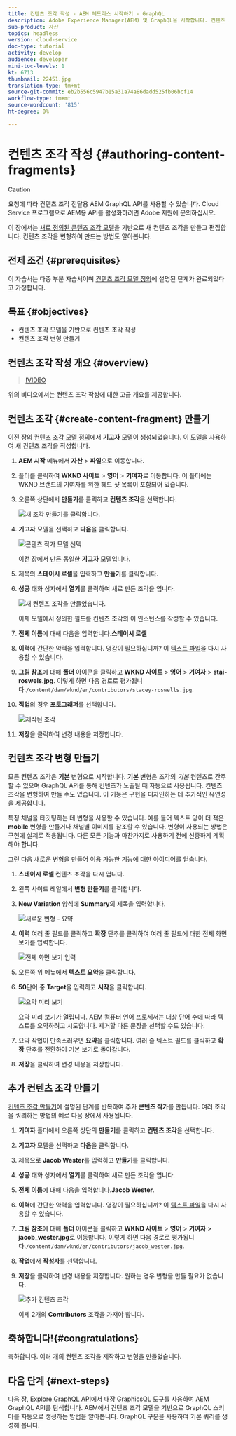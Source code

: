```yaml
---
title: 컨텐츠 조각 작성 - AEM 헤드리스 시작하기 - GraphQL
description: Adobe Experience Manager(AEM) 및 GraphQL을 시작합니다. 컨텐츠 조각 모델을 기반으로 새 컨텐츠 조각을 만들고 편집합니다. 컨텐츠 조각 변형을 만드는 방법을 알아봅니다.
sub-product: 자산
topics: headless
version: cloud-service
doc-type: tutorial
activity: develop
audience: developer
mini-toc-levels: 1
kt: 6713
thumbnail: 22451.jpg
translation-type: tm+mt
source-git-commit: eb2b556c5947b15a31a74a86dadd525fb06bcf14
workflow-type: tm+mt
source-wordcount: '815'
ht-degree: 0%

---
```



# 컨텐츠 조각 작성 {#authoring-content-fragments}

>[!CAUTION]
>
> 요청에 따라 컨텐츠 조각 전달용 AEM GraphQL API를 사용할 수 있습니다.
> Cloud Service 프로그램으로 AEM용 API를 활성화하려면 Adobe 지원에 문의하십시오.

이 장에서는 [새로 정의된 콘텐츠 조각 모델](./content-fragment-models.md)을 기반으로 새 컨텐츠 조각을 만들고 편집합니다. 컨텐츠 조각을 변형하여 만드는 방법도 알아봅니다.

## 전제 조건 {#prerequisites}

이 자습서는 다중 부분 자습서이며 [컨텐츠 조각 모델 정의](./content-fragment-models.md)에 설명된 단계가 완료되었다고 가정합니다.

## 목표 {#objectives}

* 컨텐츠 조각 모델을 기반으로 컨텐츠 조각 작성
* 컨텐츠 조각 변형 만들기

## 컨텐츠 조각 작성 개요 {#overview}

>[!VIDEO](https://video.tv.adobe.com/v/22451/?quality=12&learn=on)

위의 비디오에서는 컨텐츠 조각 작성에 대한 고급 개요를 제공합니다.

## 컨텐츠 조각 {#create-content-fragment} 만들기

이전 장의 [컨텐츠 조각 모델 정의](./content-fragment-models.md)에서 **기고자** 모델이 생성되었습니다. 이 모델을 사용하여 새 컨텐츠 조각을 작성합니다.

1. **AEM 시작** 메뉴에서 **자산** > **파일**&#x200B;으로 이동합니다.
1. 폴더를 클릭하여 **WKND 사이트** > **영어** > **기여자**&#x200B;로 이동합니다. 이 폴더에는 WKND 브랜드의 기여자를 위한 헤드 샷 목록이 포함되어 있습니다.

1. 오른쪽 상단에서 **만들기**&#x200B;를 클릭하고 **컨텐츠 조각**&#x200B;을 선택합니다.

   ![새 조각 만들기를 클릭합니다.](assets/author-content-fragments/create-content-fragment-menu.png)

1. **기고자** 모델을 선택하고 **다음**&#x200B;을 클릭합니다.

   ![콘텐츠 작가 모델 선택](assets/author-content-fragments/select-contributor-model.png)

   이전 장에서 만든 동일한 **기고자** 모델입니다.

1. 제목의 **스테이시 로셀**&#x200B;을 입력하고 **만들기**&#x200B;를 클릭합니다.
1. **성공** 대화 상자에서 **열기**&#x200B;를 클릭하여 새로 만든 조각을 엽니다.

   ![새 컨텐츠 조각을 만들었습니다.](assets/author-content-fragments/new-content-fragment.png)

   이제 모델에서 정의한 필드를 컨텐츠 조각의 이 인스턴스를 작성할 수 있습니다.

1. **전체 이름**&#x200B;에 대해 다음을 입력합니다.**스테이시 로셀**
1. **이력**&#x200B;에 간단한 약력을 입력합니다. 영감이 필요하십니까? 이 [텍스트 파일](assets/author-content-fragments/stacey-roswells-bio.txt)을 다시 사용할 수 있습니다.
1. **그림 참조**&#x200B;에 대해 **폴더** 아이콘을 클릭하고 **WKND 사이트** > **영어** > **기여자** > **stai-roswels.jpg**. 이렇게 하면 다음 경로로 평가됩니다.`/content/dam/wknd/en/contributors/stacey-roswells.jpg`.
1. **직업**&#x200B;의 경우 **포토그래퍼**&#x200B;를 선택합니다.

   ![제작된 조각](assets/author-content-fragments/stacye-roswell-fragment-authored.png)

1. **저장**&#x200B;을 클릭하여 변경 내용을 저장합니다.

## 컨텐츠 조각 변형 만들기

모든 컨텐츠 조각은 **기본** 변형으로 시작합니다. **기본** 변형은 조각의 *기본* 컨텐츠로 간주할 수 있으며 GraphQL API를 통해 컨텐츠가 노출될 때 자동으로 사용됩니다. 컨텐츠 조각을 변형하여 만들 수도 있습니다. 이 기능은 구현을 디자인하는 데 추가적인 유연성을 제공합니다.

특정 채널을 타깃팅하는 데 변형을 사용할 수 있습니다. 예를 들어 텍스트 양이 더 적은 **mobile** 변형을 만들거나 채널별 이미지를 참조할 수 있습니다. 변형이 사용되는 방법은 구현에 실제로 적용됩니다. 다른 모든 기능과 마찬가지로 사용하기 전에 신중하게 계획해야 합니다.

그런 다음 새로운 변형을 만들어 이용 가능한 기능에 대한 아이디어를 얻습니다.

1. **스테이시 로셀** 컨텐츠 조각을 다시 엽니다.
1. 왼쪽 사이드 레일에서 **변형 만들기**&#x200B;를 클릭합니다.
1. **New Variation** 양식에 **Summary**&#x200B;의 제목을 입력합니다.

   ![새로운 변형 - 요약](assets/author-content-fragments/new-variation-summary.png)

1. **이력** 여러 줄 필드를 클릭하고 **확장** 단추를 클릭하여 여러 줄 필드에 대한 전체 화면 보기를 입력합니다.

   ![전체 화면 보기 입력](assets/author-content-fragments/enter-full-screen-view.png)

1. 오른쪽 위 메뉴에서 **텍스트 요약**&#x200B;을 클릭합니다.

1. **50**&#x200B;단어 중 **Target**&#x200B;을 입력하고 **시작**&#x200B;을 클릭합니다.

   ![요약 미리 보기](assets/author-content-fragments/summarize-text-preview.png)

   요약 미리 보기가 열립니다. AEM 컴퓨터 언어 프로세서는 대상 단어 수에 따라 텍스트를 요약하려고 시도합니다. 제거할 다른 문장을 선택할 수도 있습니다.

1. 요약 작업이 만족스러우면 **요약**&#x200B;을 클릭합니다. 여러 줄 텍스트 필드를 클릭하고 **확장** 단추를 전환하여 기본 보기로 돌아갑니다.

1. **저장**&#x200B;을 클릭하여 변경 내용을 저장합니다.

## 추가 컨텐츠 조각 만들기

[컨텐츠 조각 만들기](#create-content-fragment)에 설명된 단계를 반복하여 추가 **콘텐츠 작가**&#x200B;를 만듭니다. 여러 조각을 쿼리하는 방법의 예로 다음 장에서 사용됩니다.

1. **기여자** 폴더에서 오른쪽 상단의 **만들기**&#x200B;를 클릭하고 **컨텐츠 조각**&#x200B;을 선택합니다.
1. **기고자** 모델을 선택하고 **다음**&#x200B;을 클릭합니다.
1. 제목으로 **Jacob Wester**&#x200B;를 입력하고 **만들기**&#x200B;를 클릭합니다.
1. **성공** 대화 상자에서 **열기**&#x200B;를 클릭하여 새로 만든 조각을 엽니다.
1. **전체 이름**&#x200B;에 대해 다음을 입력합니다.**Jacob Wester**.
1. **이력**&#x200B;에 간단한 약력을 입력합니다. 영감이 필요하십니까? 이 [텍스트 파일](assets/author-content-fragments/jacob-wester.txt)을 다시 사용할 수 있습니다.
1. **그림 참조**&#x200B;에 대해 **폴더** 아이콘을 클릭하고 **WKND 사이트** > **영어** > **기여자** > **jacob_wester.jpg**&#x200B;로 이동합니다. 이렇게 하면 다음 경로로 평가됩니다.`/content/dam/wknd/en/contributors/jacob_wester.jpg`.
1. **작업**&#x200B;에서 **작성자**&#x200B;를 선택합니다.
1. **저장**&#x200B;을 클릭하여 변경 내용을 저장합니다. 원하는 경우 변형을 만들 필요가 없습니다.

   ![추가 컨텐츠 조각](assets/author-content-fragments/additional-content-fragment.png)

   이제 2개의 **Contributors** 조각을 가져야 합니다.

## 축하합니다!{#congratulations}

축하합니다. 여러 개의 컨텐츠 조각을 제작하고 변형을 만들었습니다.

## 다음 단계 {#next-steps}

다음 장, [Explore GraphQL API](explore-graphql-api.md)에서 내장 GraphicsQL 도구를 사용하여 AEM GraphQL API를 탐색합니다. AEM에서 컨텐츠 조각 모델을 기반으로 GraphQL 스키마를 자동으로 생성하는 방법을 알아봅니다. GraphQL 구문을 사용하여 기본 쿼리를 생성해 봅니다.